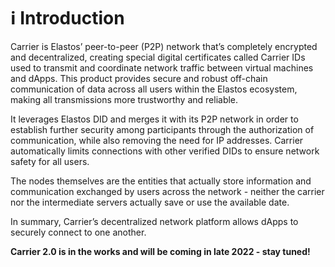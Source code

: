 # ℹ Introduction

Carrier is Elastos’ peer-to-peer (P2P) network that’s completely encrypted and decentralized, creating special digital certificates called Carrier IDs used to transmit and coordinate network traffic between virtual machines and dApps. This product provides secure and robust off-chain communication of data across all users within the Elastos ecosystem, making all transmissions more trustworthy and reliable.

It leverages Elastos DID and merges it with its P2P network in order to establish further security among participants through the authorization of communication, while also removing the need for IP addresses. Carrier automatically limits connections with other verified DIDs to ensure network safety for all users.

The nodes themselves are the entities that actually store information and communication exchanged by users across the network - neither the carrier nor the intermediate servers actually save or use the available date.

In summary, Carrier’s decentralized network platform allows dApps to securely connect to one another.

**Carrier 2.0 is in the works and will be coming in late 2022 - stay tuned!**
